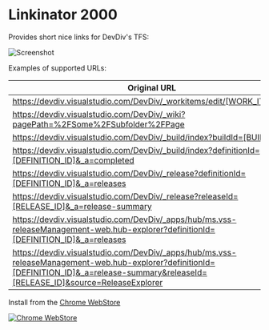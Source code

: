 # Linkinator 2000

Provides short nice links for DevDiv's TFS:

![Screenshot](https://raw.githubusercontent.com/kzu/Linkinator/master/img/screenshot.png)

Examples of supported URLs:


| Original URL | Nice URL|
| ------------ |-------------|
| https://devdiv.visualstudio.com/DevDiv/_workitems/edit/[WORK_ITEM_ID] | http://work.devdiv.io/WORK_ITEM_ID |
| https://devdiv.visualstudio.com/DevDiv/_wiki?pagePath=%2FSome%2FSubfolder%2FPage | http://wiki.devdiv.io/Some/Subfolder/Page |
| https://devdiv.visualstudio.com/DevDiv/_build/index?buildId=[BUILD_ID] | http://build.devdiv.io/BUILD_ID |
| https://devdiv.visualstudio.com/DevDiv/_build/index?definitionId=[DEFINITION_ID]&_a=completed | http://build.devdiv.io/DEFINITION_ID |
| https://devdiv.visualstudio.com/DevDiv/_release?definitionId=[DEFINITION_ID]&_a=releases | http://release.devdiv.io/DEFINITION_ID |
| https://devdiv.visualstudio.com/DevDiv/_release?releaseId=[RELEASE_ID]&_a=release-summary | http://release.devdiv.io/RELEASE_ID |
| https://devdiv.visualstudio.com/DevDiv/_apps/hub/ms.vss-releaseManagement-web.hub-explorer?definitionId=[DEFINITION_ID]&_a=releases | http://release.devdiv.io/DEFINITION_ID |
| https://devdiv.visualstudio.com/DevDiv/_apps/hub/ms.vss-releaseManagement-web.hub-explorer?definitionId=[DEFINITION_ID]&_a=release-summary&releaseId=[RELEASE_ID]&source=ReleaseExplorer | http://release.devdiv.io/RELEASE_ID |

Install from the [Chrome WebStore](https://goo.gl/u5ADhC)

[![Chrome WebStore](https://raw.githubusercontent.com/kzu/Linkinator/master/img/webstore.png)](https://goo.gl/u5ADhC)